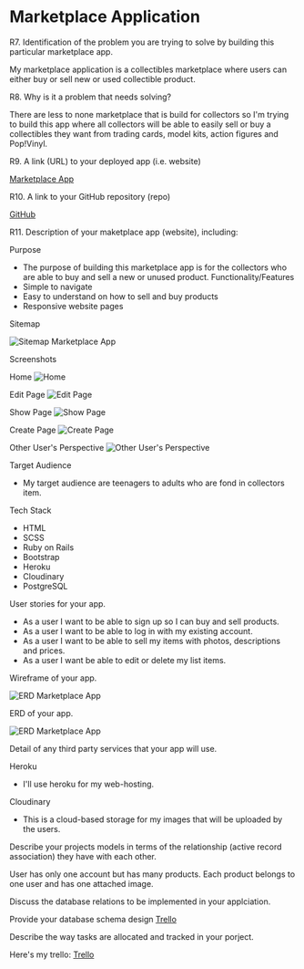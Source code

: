 # Marketplace Application

R7. Identification of the problem you are trying to solve by building this particular marketplace app.

My marketplace application is a collectibles marketplace where users can either buy or sell new or used collectible product. 

R8. Why is it a problem that needs solving?

There are less to none marketplace that is build for collectors so I'm trying to build this app where all collectors will be able to easily sell or buy a collectibles they want from trading cards, model kits, action figures and Pop!Vinyl. 

R9. A link (URL) to your deployed app (i.e. website)

[Marketplace App](https://collectiblesmarketplace.herokuapp.com/users/sign_in)

R10. A link to your GitHub repository (repo)

[GitHub](https://github.com/adrianalain/Marketplace-App)

R11. Description of your maketplace app (website), including:

Purpose
 - The purpose of building this marketplace app is for the collectors who are able to buy and sell a new or unused product. 
Functionality/Features
 - Simple to navigate
 - Easy to understand on how to sell and buy products
 - Responsive website pages
  
Sitemap

![Sitemap Marketplace App](/docs/Sitemap.png)

Screenshots

Home
![Home](/docs/Home.png)

Edit Page
![Edit Page](/docs/Edit.png)

Show Page
![Show Page](/docs/ShowPage.png)

Create Page
![Create Page](/docs/CreatePage.png)

Other User's Perspective
![Other User's Perspective](/docs/OtherUser.png)

Target Audience
 - My target audience are teenagers to adults who are fond in collectors item.
  
Tech Stack
 - HTML
 - SCSS
 - Ruby on Rails
 - Bootstrap
 - Heroku
 - Cloudinary
 - PostgreSQL
  
User stories for your app.

 - As a user I want to be able to sign up so I can buy and sell products.
 - As a user I want to be able to log in with my existing account.
 - As a user I want to be able to sell my items  with photos, descriptions and prices.
 - As a user I want be able to edit or delete my list items.

Wireframe of your app.

![ERD Marketplace App](/docs/Wireframe.png)

ERD of your app.

![ERD Marketplace App](/docs/ERD.png)

Detail of any third party services that your app will use.

Heroku
- I'll use heroku for my web-hosting.
  
Cloudinary
- This is a cloud-based storage for my images that will be uploaded by the users.
  
Describe your projects models in terms of the relationship (active record association) they have with each other.

User has only one account but has many products. Each product belongs to one user and has one attached image.

Discuss the database relations to be implemented in your applciation.

Provide your database schema design
[Trello](https://trello.com/invite/b/1QWtgDom/8dc7c997536e222ee41c2ec2f3749bd9/ror-application)

Describe the way tasks are allocated and tracked in your porject.

Here's my trello:
[Trello](https://trello.com/invite/b/1QWtgDom/8dc7c997536e222ee41c2ec2f3749bd9/ror-application)


